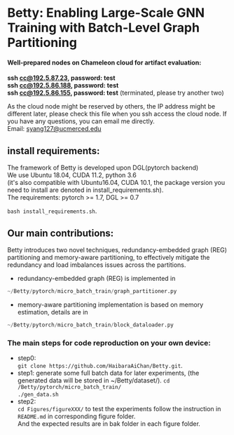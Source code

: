 # Betty: Enabling Large-Scale GNN Training with Batch-Level Graph Partitioning  

#### Well-prepared nodes on Chameleon cloud for artifact evaluation:   
**ssh cc@192.5.87.23, password: test**  
**ssh cc@192.5.86.188, password: test**  
**ssh cc@192.5.86.155, password: test**   (terminated, please try another two)    
 
As the cloud node might be reserved by others, the IP address might be different later, please check this file when you ssh access the cloud node.
If you have any questions, you can email me directly.  
Email: syang127@ucmerced.edu


## install requirements:
 The framework of Betty is developed upon DGL(pytorch backend)  
 We use Ubuntu 18.04, CUDA 11.2, python 3.6    
 (it's also compatible with Ubuntu16.04, CUDA 10.1, the package version you need to install are denoted in install_requirements.sh).  
 The requirements:  pytorch >= 1.7, DGL >= 0.7

`bash install_requirements.sh`.  

## Our main contributions: 
Betty introduces two novel techniques, redundancy-embedded graph (REG) partitioning and memory-aware partitioning, to effectively mitigate the redundancy and load imbalances issues across the partitions. 


- redundancy-embedded graph (REG) is implemented in  
```python
~/Betty/pytorch/micro_batch_train/graph_partitioner.py  
```
- memory-aware partitioning implementation is based on memory estimation, details are in  
```python 
~/Betty/pytorch/micro_batch_train/block_dataloader.py  
```




### The main steps for code reproduction on your own device:  
- step0:   
    `git clone https://github.com/HaibaraAiChan/Betty.git`. 
- step1: generate some full batch data for later experiments, (the generated data will be stored in ~/Betty/dataset/).
    `cd /Betty/pytorch/micro_batch_train/`  
   `./gen_data.sh`    
- step2:   
    `cd Figures/figureXXX/` to test the experiments follow the instruction in `README.md` in corresponding figure folder.  
    And the expected results are in bak folder in each figure folder.  
   






